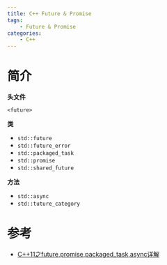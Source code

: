 ```yaml
---
title: C++ Future & Promise
tags:
	- Future & Promise
categories:
	- C++
---
```


# 简介

**头文件**

`<future>`

**类**

- `std::future`
- `std::future_error`
- `std::packaged_task`
- `std::promise`
- `std::shared_future`

**方法**

- `std::async`
- `std::tuture_category`

# 参考

- [C++11之future,promise,packaged_task,async详解](https://blog.csdn.net/ac_hell/article/details/72718363)